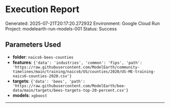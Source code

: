 
# Execution Report

Generated: 2025-07-21T20:17:20.272932
Environment: Google Cloud Run
Project: modelearth-run-models-001
Status: Success

## Parameters Used
- **folder**: `naics6-bees-counties`
- **features**: `{'data': 'industries', 'common': 'Fips', 'path': 'https://raw.githubusercontent.com/ModelEarth/community-timelines/main/training/naics6/US/counties/2020/US-ME-training-naics6-counties-2020.csv'}`
- **targets**: `{'data': 'bees', 'path': 'https://raw.githubusercontent.com/ModelEarth/bee-data/main/targets/bees-targets-top-20-percent.csv'}`
- **models**: `xgboost`

---
